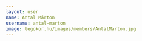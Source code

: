 ```yaml
---
layout: user
name: Antal Márton
username: antal-marton
image: legokor.hu/images/members/AntalMarton.jpg
---
```

